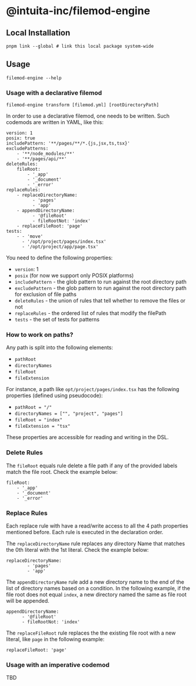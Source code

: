 # @intuita-inc/filemod-engine

## Local Installation
    pnpm link --global # link this local package system-wide

## Usage

    filemod-engine --help

### Usage with a declarative filemod

    filemod-engine transform [filemod.yml] [rootDirectoryPath]

In order to use a declarative filemod, one needs to be written. Such codemods are written in YAML, like this:

```
version: 1
posix: true
includePattern: '**/pages/**/*.{js,jsx,ts,tsx}'
excludePatterns:
    - '**/node_modules/**'
    - '**/pages/api/**'
deleteRules:
    fileRoot:
        - '_app'
        - '_document'
        - '_error'
replaceRules:
    - replaceDirectoryName:
          - 'pages'
          - 'app'
    - appendDirectoryName:
          - '@fileRoot'
          - fileRootNot: 'index'
    - replaceFileRoot: 'page'
tests:
    - - 'move'
      - '/opt/project/pages/index.tsx'
      - '/opt/project/app/page.tsx'
```

You need to define the following properties:
* `version`: 1
* `posix` (for now we support only POSIX platforms)
* `includePattern` - the glob pattern to run against the root directory path
* `excludePattern` - the glob pattern to run against the root directory path for exclusion of file paths
* `deleteRules` - the union of rules that tell whether to remove the files or not
* `replaceRules` - the ordered list of rules that modify the filePath
* `tests` - the set of tests for patterns

### How to work on paths?

Any path is split into the following elements:
* `pathRoot`
* `directoryNames`
* `fileRoot`
* `fileExtension`

For instance, a path like `opt/project/pages/index.tsx` has the following properties (defined using pseudocode):
* `pathRoot = "/"`
* `directoryNames = ["", "project", "pages"]`
* `fileRoot = "index"`
* `fileExtension = "tsx"`

These properties are accessible for reading and writing in the DSL.

### Delete Rules

The `fileRoot` equals rule delete a file path if any of the provided labels match the file root. Check the example below:

    fileRoot:
        - '_app'
        - '_document'
        - '_error'

### Replace Rules

Each replace rule with have a read/write access to all the 4 path properties mentioned before. Each rule is executed in the declaration order.

The `replaceDirectoryName` rule replaces any directory Name that matches the 0th literal with the 1st literal. Check the example below:
    
    replaceDirectoryName:
            - 'pages'
            - 'app'
 
The `appendDirectoryName` rule add a new directory name to the end of the list of directory names based on a condition. In the following example, if the file root does not equal `index`, a new directory named the same as file root will be appended.

    appendDirectoryName:
          - '@fileRoot'
          - fileRootNot: 'index'

The `replaceFileRoot` rule replaces the the existing file root with a new literal, like `page` in the following example:
    
    replaceFileRoot: 'page'

### Usage with an imperative codemod

TBD

